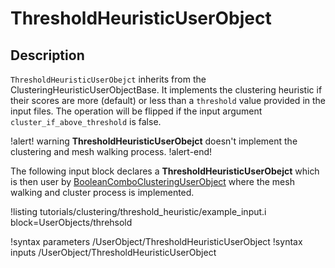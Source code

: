 # ThresholdHeuristicUserObject

## Description

`ThresholdHeuristicUserObejct` inherits from the ClusteringHeuristicUserObjectBase. It implements the clustering
heuristic if their scores are more (default) or less than a `threshold`
value provided in the input files. The operation will be flipped if the 
input argument `cluster_if_above_threshold` is false. 

!alert! warning
**ThresholdHeuristicUserObejct** doesn't implement the clustering and mesh walking process.
!alert-end!

The following input block declares a **ThresholdHeuristicUserObejct** which
is then user by [BooleanComboClusteringUserObject](BooleanComboClusteringUserObject.md)
where the mesh walking and cluster process is implemented.

!listing tutorials/clustering/threshold_heuristic/example_input.i
block=UserObjects/threhsold

!syntax parameters /UserObject/ThresholdHeuristicUserObject
!syntax inputs /UserObject/ThresholdHeuristicUserObject